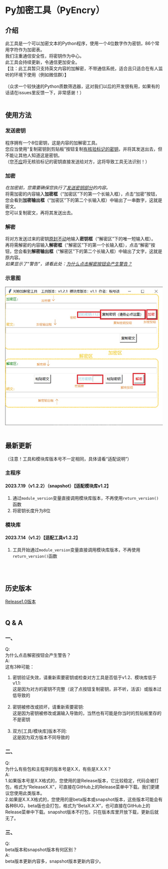 # Py加密工具（PyEncry）
## 介绍
此工具是一个可以加密文本的Python程序，使用一个4位数字作为密钥，86个常用字符作为加密表。 <br>
我们注重通信安全性，将密钥作为中心。<br>
此工具会持续更新，令通信更加安全。 <br>
【注：此工具暂只支持英文内容的加解密，不带通信系统，适合且只适合在有人监听的环境下使用（例如微信群）】 <br>
<br>
（众求一个较快速的Python质数筛选器，这对我们以后的开发很有用，如果有的话请在issues里反馈一下，非常感谢！）
<br>
<br>


## 使用方法

### 发送密钥
程序拥有一个8位密钥，这是内容的加解密工具。<br>
您应当使用“复制密钥到剪贴板”按钮复制<u>有核验标记的密钥</u>，并将其发送出去，但不能让其他人知道这是密钥。<br>
（您<u>不应</u>将无核验标记的密钥直接发送给对方，这将导致工具无法识别！）<br>

### 加密
_在加密前，您需要确保您执行了[发送密钥部分](#发送密钥)的内容。_<br>
将需加密的内容输入**加密框**（“加密区”下的第一个长输入框），点击“加密”按钮，您会看到**加密输出框**（“加密区”下的第二个长输入框）中输出了一串数字，这就是密文。<br>
您可以复制密文，再将其发送出去。<br>

### 解密
将对方发送过来的密钥<u>原封不动</u>地输入**密钥框**（“解密区”下的唯一短输入框）。<br>
再将需解密的内容输入**解密框**（“解密区”下的第一个长输入框），点击“解密”按钮，您会看到**解密输出框**（“解密区”下的第二个长输入框）中输出了文字，这就是原内容。<br>
_如果显示了“警告”，请看此处：[为什么点击解密按钮会产生警告？](#一)_<br>

### 示意图
![示意图](<image/屏幕截图 2023-07-17 172555.jpg>)
<br>
<br>


## 最新更新
（注意！工具和模块库版本号不一定相同，具体请看“适配说明”）

### 主程序
#### 2023.7.19（v1.2.2）（snapshot）【适配模块库v1.2】
1. 通过`module_version`变量直接调用模块库版本，不再使用`return_version()`函数 <br>
2. 将密钥长度升为8位 <br>

### 模块库
#### 2023.7.14（v1.2）【适配工具v1.2.2】
1. 工具开始通过`module_version`变量直接调用模块库版本，不再使用`return_version()`函数 <br>
<br>
<br>


## 历史版本
[Release1.0版本](https://github.com/MCSteve123/PyEncry/releases/tag/Release1.0)
<br>
<br>

## Q & A
### 一、
Q:<br>
为什么点击解密按钮会产生警告？<br>
A:<br>
这有3种可能：
1. 密钥验证失效，请重新索要密钥或检查对方工具是否低于v1.2、模块库低于v1.1:<br>
这是因为对方的密钥不完整（说了点按钮复制密钥，非不听，活该）或版本过低导致的<br><br>
2. 密钥被修改或损坏，请重新索要密钥:<br>
这是因为密钥被修改或漏输入导致的，当然也有可能是你当时的剪贴板里存的不是密钥<br><br>
3. 双方\[工具/模块库\]版本不同:<br>
这是因为双方版本不同导致的<br>

### 二、
Q:<br>
为什么有些包和主程序的版本号是X.X，有些是X.X.X？<br>
A:<br>
1.如果版本号是X.X格式的，您使用的是Release版本，它比较稳定，代码会被打包，格式为“ReleaseX.X”，可直接在GitHub上的Release菜单中下载。我们更建议您使用此类版本。<br>
2.如果是X.X.X格式的，您使用的是beta版本或snapshot版本，这些版本可能会有各种BUG，beta版也会打包，格式为“BetaX.X.X”，也可直接在GitHub上的Release菜单中下载。snapshot版本不打包，只在版本库里开放下载，更新后就无了。

### 三、
Q:<br>
beta版本和snapshot版本有何区别？<br>
A:<br>
beta版本更新内容多，snapshot版本更新内容少。